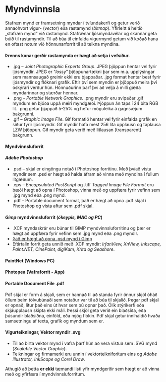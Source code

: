 # Myndvinnsla

Stafræn mynd er framsetning myndar í tvíundakerfi og getur verið annaðhvort vigur- (_vector_) eða rastamynd (_bitmap_). Yfirleitt á heitið „stafræn mynd“ við rastamynd. Stafrænar ljósmyndavélar og skannar geta búið til rastamyndir. Til að búa til einfalda vigurmynd getum við kóðað hana en oftast notum við hönnunarforrit til að teikna myndina. 

#### Þrenns konar gerðir rastamynda er hægt að setja í vefsíður.

* .jpg – _Joint Photographic Experts Group_. JPEG þjöppun hentar vel fyrir ljósmyndir. JPEG er “_lossy_” þjöppunartækni þar sem m.a. upplýsingar sem mannsaugað greinir ekki eru þjappaðar. .jpg format hentar best fyrir ljósmyndir og flóknari grafík. Eftir því sem myndin er þjöppuð meira því óskýrari verður hún. Hönnuðurinn þarf því að velja á milli gæða myndarinnar og stærðar hennar.
* .png – _Portable Network Graphics_. .png myndir eru svipaðar .gif myndum en bjóða uppá meiri myndgæði. Þjöppun án taps í 24 bita RGB lit. .png getur þjappað 5-25% og hefur möguleika á gagnsæjum bakgrunni.
* .gif – _Graphic Image File_. Gif formatið hentar vel fyrir einfalda grafík en síður fyrir ljósmyndir. Gif myndir hafa mest 256 lita upplausn og taplausa LZW þjöppun. Gif myndir geta verið með litlausan (transparent) bakgrunn. 

#### Myndvinnsluforrit

#### _Adobe Photoshop_

* .psd – skjal er eingöngu notað í Photoshop forritinu. Með þvíað vista myndir sem .psd er hægt að halda áfram að vinna með myndina í fullum litgæðum. 
* .eps – _Encapsulated PostScript_ og .tiff _Tagged Image File Format_ eru bæði hægt að opna í Photoshop, vinna með og uppfæra fyrir vefinn sem .jpg mynd eða .png mynd.
* .pdf – Portable document format, það er hægt að opna .pdf skjal í Photoshop og vista aftur sem .pdf skjal. 

#### _Gimp_ myndvinnsluforrit (_ókeypis, MAC og PC_)

* .XCF myndaskrár eru búnar til GIMP myndvinnsluforritinu og þær er hægt að uppfæra fyrir vefinn sem .jpg mynd eða .png myndir. 
*  [Það er hægt að opna .psd mynd í Gimp](https://www.howtogeek.com/362162/how-to-open-or-convert-a-photoshop-file-if-you-dont-have-photoshop/)
* Eftirtalin forrit geta unnið með .XCF myndir: _IrfanView, XnView, Inkscape, Paint.NET, CinePaint, digiKam, Krita og Seashore_. 

#### PaintNet (Windows PC) 

#### Photopea (Vafraforrit - App)

#### Portable Document File .pdf

Pdf skjal er form á skjali, sem er hannað til að standa fyrir önnur skjöl óháð öllum þeim tölvubúnaði sem notaður var til að búa til skjalið. Þegar pdf skjal er opnað, lítur það eins út hvar sem þú opnar það. Ólík stýrikerfi eða skjáupplausn skipta ekki máli. Þessi skjöl geta verið ein blaðsíða, eða þúsundir blaðsíðna, einföld, eða mjög flókin. Pdf skjal getur innihaldið hvaða samsetningu af texta, grafík og myndum sem er. 

#### Vigurteikningar, Vektor myndir .svg

* Til að birta vektor mynd í vafra þarf hún að vera vistuð sem .SVG mynd (_Scalable Vector Graphic_). 
* Teikningar og firmamerki eru unnin í vektorteikniforitum eins og _Adobe Illustrator, InkScape og Corel Draw_. 

Athugið að þetta **er ekki** tæmandi listi yfir myndgerðir sem hægt er að vinna með og yfirfæra í myndvinnsluforritum.
